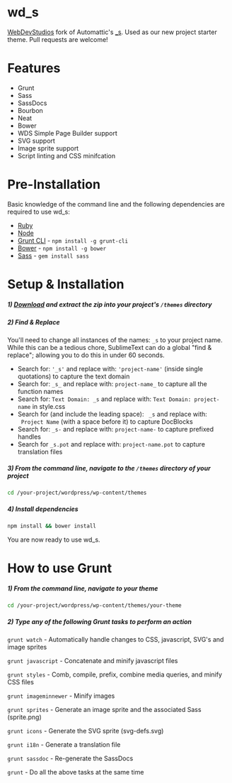 wd_s
===

[WebDevStudios](http://webdevstudios.com) fork of Automattic's [_s](https://github.com/Automattic/_s). Used as our new project starter theme. Pull requests are welcome!

# Features
- Grunt
- Sass
- SassDocs
- Bourbon
- Neat
- Bower
- WDS Simple Page Builder support
- SVG support
- Image sprite support
- Script linting and CSS minifcation


# Pre-Installation

Basic knowledge of the command line and the following dependencies are required to use wd_s:

- [Ruby](https://www.ruby-lang.org/en/documentation/installation/)
- [Node](http://nodejs.org/)
- [Grunt CLI](https://www.npmjs.com/package/grunt-cli) - `npm install -g grunt-cli`
- [Bower](http://bower.io/) - `npm install -g bower`
- [Sass](http://sass-lang.com/install) - `gem install sass`

# Setup & Installation

##### 1) [Download](https://github.com/WebDevStudios/wd_s/archive/master.zip) and extract the zip into your project's `/themes` directory

##### 2) Find & Replace

You'll need to change all instances of the names: `_s` to your project name. While this can be a tedious chore, SublimeText can do a global "find & replace"; allowing you to do this in under 60 seconds.

- Search for: `'_s'` and replace with: `'project-name'` (inside single quotations) to capture the text domain
- Search for: `_s_` and replace with: `project-name_` to capture all the function names
- Search for: `Text Domain: _s` and replace with: `Text Domain: project-name` in style.css
- Search for (and include the leading space): <code>&nbsp;_s</code> and replace with: <code>&nbsp;Project Name</code> (with a space before it) to capture DocBlocks
- Search for: `_s-` and replace with: `project-name-` to capture prefixed handles
- Search for `_s.pot` and replace with: `project-name.pot` to capture translation files

##### 3) From the command line, navigate to the `/themes` directory of your project

```bash
cd /your-project/wordpress/wp-content/themes
```

##### 4) Install dependencies

```bash
npm install && bower install
```

You are now ready to use wd_s.

# How to use Grunt

##### 1) From the command line, navigate to your theme

```bash
cd /your-project/wordpress/wp-content/themes/your-theme
```

##### 2) Type any of the following Grunt tasks to perform an action

`grunt watch` - Automatically handle changes to CSS, javascript, SVG's and image sprites

`grunt javascript` - Concatenate and minify javascript files

`grunt styles` - Comb, compile, prefix, combine media queries, and minify CSS files

`grunt imageminnewer` - Minify images

`grunt sprites` - Generate an image sprite and the associated Sass (sprite.png)

`grunt icons` - Generate the SVG sprite (svg-defs.svg)

`grunt i18n` - Generate a translation file

`grunt sassdoc` - Re-generate the SassDocs

`grunt` - Do all the above tasks at the same time

